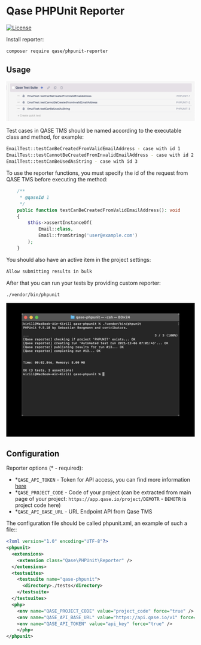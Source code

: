 # Qase PHPUnit Reporter

[![License](https://lxgaming.github.io/badges/License-Apache%202.0-blue.svg)](https://www.apache.org/licenses/LICENSE-2.0)

Install reporter:
```bash
composer require qase/phpunit-reporter
```

## Usage

![alt text](screenshots/Screenshot_1.jpg "text")​

Test cases in QASE TMS should be named according to the executable class and method, for example:
```bash
EmailTest::testCanBeCreatedFromValidEmailAddress - case with id 1
EmailTest::testCannotBeCreatedFromInvalidEmailAddress - case with id 2
EmailTest::testCanBeUsedAsString - case with id 3
```

To use the reporter functions, you must specify the id of the request from QASE TMS before executing the method:

```php
    /**
     * @qaseId 1
     */
    public function testCanBeCreatedFromValidEmailAddress(): void
    {
        $this->assertInstanceOf(
            Email::class,
            Email::fromString('user@example.com')
        );
    }
```
You should also have an active item in the project settings:
```bash
Allow submitting results in bulk
```

After that you can run your tests by providing custom reporter:
```bash
./vendor/bin/phpunit 
```
![alt text](screenshots/Screenshot_2.jpg "text")​

## Configuration

Reporter options (* - required):

- *`QASE_API_TOKEN` - Token for API access, you can find more information
  [here](https://developers.qase.io/#authentication)
- *`QASE_PROJECT_CODE` - Code of your project (can be extracted from main 
  page of your project: `https://app.qase.io/project/DEMOTR` - 
  `DEMOTR` is project code here)
- *`QASE_API_BASE_URL` - URL Endpoint API from Qase TMS

The configuration file should be called phpunit.xml, an example of such a file::
```xml
<?xml version="1.0" encoding="UTF-8"?>
<phpunit>
  <extensions>
    <extension class="Qase\PHPUnit\Reporter" />
  </extensions>
  <testsuites>
    <testsuite name="qase-phpunit">
      <directory>./tests</directory>
    </testsuite>
  </testsuites>
  <php>
    <env name="QASE_PROJECT_CODE" value="project_code" force="true" />
    <env name="QASE_API_BASE_URL" value="https://api.qase.io/v1" force="true" />
    <env name="QASE_API_TOKEN" value="api_key" force="true" />
    </php>  
</phpunit>
```


